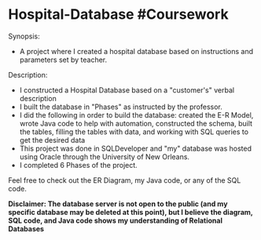 # Hospital-Database #Coursework
Synopsis:
- A project where I created a hospital database based on instructions and parameters set by teacher.

Description:
- I constructed a Hospital Database based on a "customer's" verbal description
- I built the database in "Phases" as instructed by the professor.
- I did the following in order to build the database: created the E-R Model, wrote Java code to help with automation, constructed the schema, built the tables, filling the tables with data, and working with SQL queries to get the desired data
- This project was done in SQLDeveloper and "my" database was hosted using Oracle through the University of New Orleans.
- I completed 6 Phases of the project.

Feel free to check out the ER Diagram, my Java code, or any of the SQL code.

**Disclaimer: The database server is not open to the public (and my specific database may be deleted at this point), but I believe the diagram, SQL code, and Java code shows my understanding of Relational Databases**
